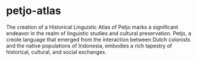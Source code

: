 # petjo-atlas
The creation of a Historical Linguistic Atlas of Petjo marks a significant endeavor in the realm of linguistic studies and cultural preservation. Petjo, a creole language that emerged from the interaction between Dutch colonists and the native populations of Indonesia, embodies a rich tapestry of historical, cultural, and social exchanges.
